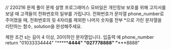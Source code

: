 // 220216 문제 풀이
문제 설명
프로그래머스 모바일은 개인정보 보호를 위해 고지서를 보낼 때 고객들의 전화번호의 일부를 가립니다.
전화번호가 문자열 phone_number로 주어졌을 때, 전화번호의 뒷 4자리를 제외한 나머지 숫자를 전부 \*으로 가린 문자열을 리턴하는 함수, solution을 완성해주세요.

제한 조건
s는 길이 4 이상, 20이하인 문자열입니다.
입출력 예
phone_number return
"01033334444" "**\*\*\***4444"
"027778888" "**\***8888"
